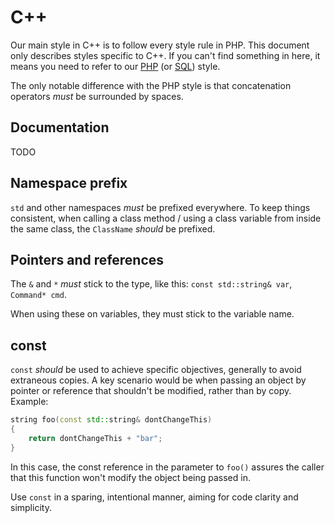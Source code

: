 # C++

Our main style in C++ is to follow every style rule in PHP. This document only describes styles specific to C++.
If you can't find something in here, it means you need to refer to our [PHP](https://github.com/Expensify/Style-Guide/blob/master/php.md) (or [SQL](https://github.com/Expensify/Style-Guide/blob/master/sql.md)) style.

The only notable difference with the PHP style is that concatenation operators *must* be surrounded by spaces.

## Documentation

TODO

## Namespace prefix

`std` and other namespaces *must* be prefixed everywhere. To keep things consistent, when calling a class method / using a class variable
 from inside the same class, the `ClassName` *should* be prefixed.

## Pointers and references

The `&` and `*` *must* stick to the type, like this: `const std::string& var`, `Command* cmd`.

When using these on variables, they must stick to the variable name.

## const

`const` *should* be used to achieve specific objectives, generally to avoid extraneous copies. A key scenario would be when passing an object by pointer or reference that shouldn't be modified, rather than by copy. Example:

```cpp
string foo(const std::string& dontChangeThis)
{
    return dontChangeThis + "bar";
}
```

In this case, the const reference in the parameter to `foo()` assures the caller that this function won't modify the object being passed in.

Use `const` in a sparing, intentional manner, aiming for code clarity and simplicity.
